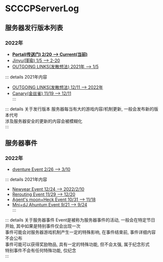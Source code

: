 # SCCCPServerLog

## 服务器发行版本列表
### 2022年
* **[Portal(传送门) 2/20 --> Current(当前)](Portal)**
* [Jinyu(瑾瑜) 1/5 --> 2-20](Jinyu)
* [OUTGOING LINKS(发散想法) 2021年 --> 1/5](OUTGOINGLINKS)
  
::: details 2021年内容
* [OUTGOING LINKS(发散想法) 12/11 --> 2022年](OUTGOINGLINKS)
* [Canary(金丝雀) 11/19 --> 12/11](Canary)  
:::
  
::: details 关于发行版本
服务器每当有大的游戏内容/机制更新, 一般会发布新的版本代号    
涉及服务器安全的更新的内容会被模糊化  
:::

## 服务器事件
### 2022年
* [dventure Event 2/26 --> 3/10](Event/dventure)
  
::: details 2021年内容
* [Newyear Event 12/24 --> 2022/2/10](Event/2021/Newyear)
* [Rerouting Event 11/29 --> 12/20](Event/Rerouting)
* [Agent's moon+Heck Event 10/31 --> 11/18](Event/2021/Agent'smoon+Heck)
* [Mni+dJ Ahuntum Event 9/21 --> 9/24](Event/2021/Mni+dJoAhuntum)   
:::
  
::: details 关于服务器事件
Event是被称为服务器事件的活动, 一般会在特定节日开始, 其中如果是特别事件仅会出现一次    
事件可能会对服务器游戏机制产生一定的特殊影响, 在事件结束前, 事件详细内容不会公布    
事件可能可以获得奖励物品, 具有一定的特殊功能, 但不会太强, 属于纪念形式    
特别事件不会有任何特殊功能, 仅纪念    
:::
